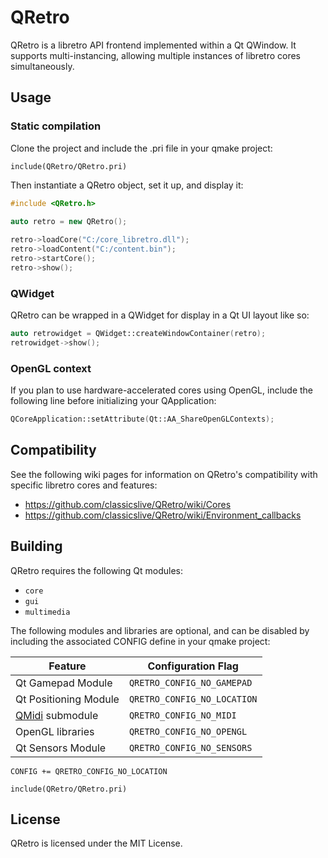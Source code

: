 # QRetro

QRetro is a libretro API frontend implemented within a Qt QWindow. It supports multi-instancing, allowing multiple instances of libretro cores simultaneously.

## Usage

### Static compilation

Clone the project and include the .pri file in your qmake project:

```qmake
include(QRetro/QRetro.pri)
```

Then instantiate a QRetro object, set it up, and display it:

```c++
#include <QRetro.h>
   
auto retro = new QRetro();

retro->loadCore("C:/core_libretro.dll");
retro->loadContent("C:/content.bin");
retro->startCore();
retro->show();
```

### QWidget

QRetro can be wrapped in a QWidget for display in a Qt UI layout like so:

```c++
auto retrowidget = QWidget::createWindowContainer(retro);
retrowidget->show();
```

### OpenGL context

If you plan to use hardware-accelerated cores using OpenGL, include the following line before initializing your QApplication:

```c++
QCoreApplication::setAttribute(Qt::AA_ShareOpenGLContexts);
```

## Compatibility

See the following wiki pages for information on QRetro's compatibility with specific libretro cores and features:

- https://github.com/classicslive/QRetro/wiki/Cores
- https://github.com/classicslive/QRetro/wiki/Environment_callbacks

## Building

QRetro requires the following Qt modules:
- `core`
- `gui`
- `multimedia`

The following modules and libraries are optional, and can be disabled by including the associated CONFIG define in your qmake project:

| Feature                   | Configuration Flag           |
|---------------------------|------------------------------|
| Qt Gamepad Module         | `QRETRO_CONFIG_NO_GAMEPAD`   |
| Qt Positioning Module     | `QRETRO_CONFIG_NO_LOCATION`  |
| [QMidi](https://github.com/waddlesplash/QMidi) submodule | `QRETRO_CONFIG_NO_MIDI`      |
| OpenGL libraries          | `QRETRO_CONFIG_NO_OPENGL`    |
| Qt Sensors Module         | `QRETRO_CONFIG_NO_SENSORS`   |

```qmake
CONFIG += QRETRO_CONFIG_NO_LOCATION

include(QRetro/QRetro.pri)
```

## License

QRetro is licensed under the MIT License.

